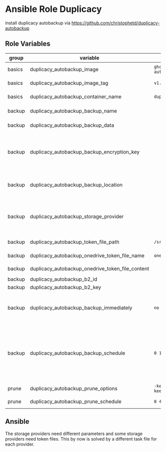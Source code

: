 # Ansible Role Duplicacy

install duplicacy autobackup via https://github.com/christophetd/duplicacy-autobackup

## Role Variables

| group | variable | default | description |
| --- | --- | ---| --- |
| basics | duplicacy_autobackup_image | `ghcr.io/christophetd/duplicacy-autobackup` | the image for duplicacy autobackup |
| basics | duplicacy_autobackup_image_tag | `v1.6.0` | the tag for `duplicacy_autobackup_image` |
| basics | duplicacy_autobackup_container_name | `duplicacy-autobackup` | the name for duplicacy autobackup container |
| backup | duplicacy_autobackup_backup_name | | the value for `BACKUP_NAME`, e.g. the name of the backup |
| backup | duplicacy_autobackup_backup_data | | the path to mount as `data`, e.g. the directory to backup |
| backup | duplicacy_autobackup_backup_encryption_key | | the value for `BACKUP_ENCRYPTION_KEY`, e.g.  the optional passphrase to encrypt teh backups with before they are stored remotely |
| backup | duplicacy_autobackup_backup_location | | the value for `BACKUP_LOCATION`, e.g. the [Duplicacy URI](https://github.com/gilbertchen/duplicacy/wiki/Storage-Backends) of where to store the backups |
| backup | duplicacy_autobackup_storage_provider  | | the storage provider, possible values are  <br /> <ol><li>`Backblaze B2`</li><li>`Onedrive`</li></ol> |
| backup | duplicacy_autobackup_token_file_path | `/srv/duplicacy-autobackup` | the path the token files are created |
| backup | duplicacy_autobackup_onedrive_token_file_name | `one-token.json`| the filename for `ONEDRIVE_TOKEN_FILE` |
| backup | duplicacy_autobackup_onedrive_token_file_content | | the content for `ONEDRIVE_TOKEN_FILE` |
| backup | duplicacy_autobackup_b2_id | | the value for `B2_ID` |
| backup | duplicacy_autobackup_b2_key | | the value for `B2_KEY` |
| backup | duplicacy_autobackup_backup_immediately | `no` | the value for `BACKUP_IMMEDIATELY`, e.g.  if a backup should be performed immediately after the container is started |
| backup | duplicacy_autobackup_backup_schedule | `0 1 * * *` | the value for `BACKUP_SCHEDULE`, e.g. cron-like string to define the frequency at which backups should be made (e.g. 0 2 * * * for Every day at 2am). Note that this string should be indicated in the UTC timezone. |
| prune | duplicacy_autobackup_prune_options | `-keep 365:3650 -keep 30:365 -keep 7:30 -keep 1:7 -a` | the value for `DUPLICACY_PRUNE_OPTIONS` |
| prune | duplicacy_autobackup_prune_schedule | `0 4 * * *` | the value for `PRUNE_SCHEDULE` |

## Ansible

The storage providers need different parameters and some storage providers need token files.
This by now is solved by a different task file for each provider.
